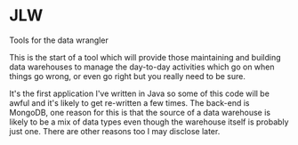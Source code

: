 # JLW
Tools for the data wrangler

This is the start of a tool which will provide those maintaining and building data warehouses to manage the day-to-day activities 
which go on when things go wrong, or even go right but you really need to be sure.

It's the first application I've written in Java so some of this code will be awful and it's likely to get re-written a few
times.
The back-end is MongoDB, one reason for this is that the source of a data warehouse is likely to be a mix of data types even 
though the warehouse itself is probably just one. There are other reasons too I may disclose later.

